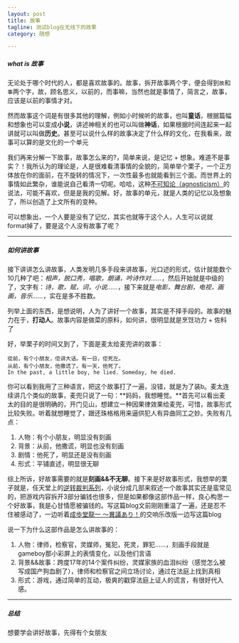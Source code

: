 ```yaml
---
layout: post
title: 故事
tagline: 测试blog在无线下的效果
category: 随想

---
```


##### what is 故事

无论处于哪个时代的人，都是喜欢故事的。故事，拆开故事两个字，便会得到`故`和`事`两个字，故，顾名思义，以前的，而事嘛，当然也就是事情了，简言之，故事，应该是以前的事情才对。

然而故事这个词是有很多其他的理解，例如小时候听的故事，也叫**童话**，根据篇幅和想象也可以变成**小说**，讲述神相关的也可以叫做**神话**，如果根据时间连起来一起讲就可以叫做**历史**。甚至可以说什么样的故事决定了什么样的文化，在我看来，故事可以算的是文化的一个单元

我们再来分解一下故事，故事怎么来的?，简单来说，是记忆 + 想象。难道不是事实？！我所认为的理论是，人是很难看清事情的全貌的，简单举个栗子，一个正方体放在你的面前，在不旋转的情况下，一次性最多也就能看到三个面。而世界上的事情如此繁杂，谁能说自己看清一切呢。哈哈，这种[不可知论（agnosticism）](http://zh.wikipedia.org/wiki/%E4%B8%8D%E5%8F%AF%E7%9F%A5%E8%AE%BA)的说法，可能不喜欢，但是是我的见解。好，故事的单元，就是人类的记忆以及想象了，所以创造了上文所有的变种。

可以想象出，一个人要是没有了记忆，其实也就等于这个人，人生可以说就format掉了，要是这个人没有故事了呢？


---
##### 如何讲故事

接下讲讲怎么讲故事，人类发明几多手段来讲故事，光口述的形式，估计就能数个10几种了吧：*相声，脱口秀，唱歌，朗诵，吟诗作对……*，然后开始就是中级的了，文字有：*诗，歌，赋，词，小说……*，接下来就是*电影，舞台剧，电视，画画，音乐……*，实在是多不胜数。

列举上面的东西，是想说明，人为了讲好一个故事，其实是不择手段的。故事的魅力在于，**打动人**。故事内容是做菜的原料，如何讲，很明显就是烹饪功力 + 佐料了

好，举栗子的时间又到了，下面是麦太给麦兜讲的故事：

    從前，有个小朋友，佢讲大话。有一日，佢死左。
  	从前，有个小朋友，他撒谎了。有一天，他死了。
  	In the past, a little boy, he lied. Someday, he died.
    
你可以看到我用了三种语言，把这个故事打了一遍，没错，就是为了装b。麦太连续讲几个类似的故事，麦兜只说了一句：**妈妈，我想睡觉。**首先可以看出麦太的目的是很明确的，开门见山，想建立一种因果律效果给麦兜，可惜，故事形式比较失败。听着就想睡觉了，跟还珠格格用来逼供犯人有异曲同工之妙。失败有几点：

1. 人物：有个小朋友，明显没有刻画
2. 背景：从前，他撒谎，明显也没有刻画
3. 剧情：他死了，明显还是没有刻画
4. 形式：平铺直述，明显很无聊

综上所诉，好故事需要的就是**刻画&&不无聊**。接下来是好故事形式，我想举的栗子就是，任天堂上的[逆转裁判系列](http://zh.wikipedia.org/wiki/%E9%80%86%E8%BD%AC%E8%A3%81%E5%88%A4%E7%B3%BB%E5%88%97)，小说分成几部来叙述一个故事其实还是蛮常见的，把游戏内容拆开3部分骗钱也很多，但是如果都像这部作品一样，良心构思一个好故事，我是心甘情愿被骗钱的。写这篇blog文前刚刚重温了一遍，还是忍不住被感动了，一边听着[成歩堂龍一 ～異議あり！](http://www.xiami.com/song/1769387803)的交响乐改版一边写这篇blog

说一下为什么这部作品是怎么讲故事的：

1. 人物：律师，检察官，灵媒师，冤犯，死灵，罪犯……，刻画手段就是gameboy那小彩屏上的表情变化，以及他们言语
2. 背景&&故事：跨度17年的14个案件纠纷，灵媒家族的血泪纠纷（感觉怎么被写成国产狗血剧了），律师和检察官之间立场讨论，通过在法庭上找到真相
3. 形式：游戏，通过简单的互动，极爽的戳穿法庭上证人的谎言，有很好代入感。

---
##### 总结

想要学会讲好故事，先得有个女朋友



